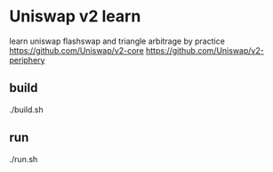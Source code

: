 # Uniswap v2 learn
learn uniswap flashswap and triangle arbitrage by practice
https://github.com/Uniswap/v2-core
https://github.com/Uniswap/v2-periphery
## build
./build.sh
## run
./run.sh
